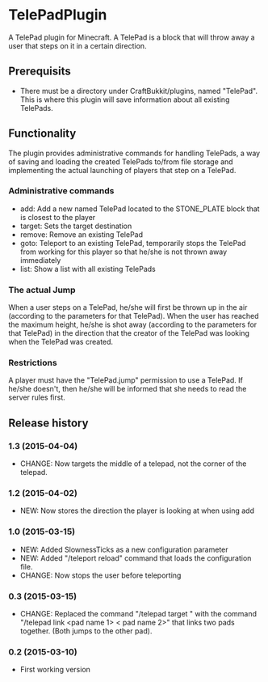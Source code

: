# TelePadPlugin

A TelePad plugin for Minecraft.
A TelePad is a block that will throw away a user that steps on it in a certain direction.

## Prerequisits

* There must be a directory under CraftBukkit/plugins, named "TelePad". This is where this plugin will save information about all existing TelePads.

## Functionality

The plugin provides administrative commands for handling TelePads, a way of saving and loading the created TelePads to/from file storage and implementing the actual launching of players that step on a TelePad.

### Administrative commands

* add: Add a new named TelePad located to the STONE_PLATE block that is closest to the player
* target: Sets the target destination
* remove: Remove an existing TelePad
* goto: Teleport to an existing TelePad, temporarily stops the TelePad from working for this player so that he/she is not thrown away immediately
* list: Show a list with all existing TelePads

### The actual Jump

When a user steps on a TelePad, he/she will first be thrown up in the air (according to the parameters for that TelePad). When the user has reached the maximum height, he/she is shot away (according to the parameters for that TelePad) in the direction that the creator of the TelePad was looking when the TelePad was created.

### Restrictions

A player must have the "TelePad.jump" permission to use a TelePad. If he/she doesn't, then he/she will be informed that she needs to read the server rules first.

## Release history

### 1.3 (2015-04-04)

* CHANGE: Now targets the middle of a telepad, not the corner of the telepad.

### 1.2 (2015-04-02)

* NEW: Now stores the direction the player is looking at when using add

### 1.0 (2015-03-15)

* NEW: Added SlownessTicks as a new configuration parameter
* NEW: Added "/teleport reload" command that loads the configuration file.
* CHANGE: Now stops the user before teleporting

### 0.3 (2015-03-15)

* CHANGE: Replaced the command "/telepad target <name>" with the command "/telepad link <pad name 1> < pad name 2>" that links two pads together. (Both jumps to the other pad).

### 0.2 (2015-03-10)

* First working version

